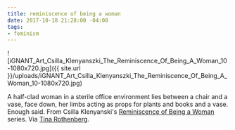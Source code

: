 ```yaml
---
title: reminiscence of being a woman
date: 2017-10-18 21:28:00 -04:00
tags:
- feminism
---
```


![iGNANT_Art_Csilla_Klenyanszki_The_Reminiscence_Of_Being_A_Woman_10-1080x720.jpg]({{ site.url }}/uploads/iGNANT_Art_Csilla_Klenyanszki_The_Reminiscence_Of_Being_A_Woman_10-1080x720.jpg)

A half-clad woman in a sterile office environment lies between a chair and a vase, face down, her limbs acting as props for plants and books and a vase. Enough said. From Csilla Klenyanski's [Reminiscence of Being a Woman](https://www.ignant.com/2017/10/11/csilla-klenyanszkis-reminiscence-of-being-a-woman/) series. Via [Tina Rothenberg](http://feedproxy.google.com/~r/Swissmiss/~3/ZGBx2eBZjNg/csilla-klenyanszkis-photography.html).